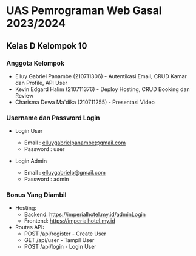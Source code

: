 # UAS Pemrograman Web Gasal 2023/2024

## Kelas D Kelompok 10

### Anggota Kelompok
- Elluy Gabriel Panambe (210711306) - Autentikasi Email, CRUD Kamar dan Profile, API User
- Kevin Edgard Halim (210711376) - Deploy Hosting, CRUD Booking dan Review
- Charisma Dewa Ma'dika (210711255) - Presentasi Video

### Username dan Password Login
* Login User
    * Email : elluygabrielpanambe@gmail.com
    * Password : user
        
* Login Admin
    * Email : elluygabrielp@gmail.com
    * Password : admin

### Bonus Yang Diambil
* Hosting:
    *  Backend: https://imperialhotel.my.id/adminLogin
    *  Frontend: https://imperialhotel.my.id
* Routes API:
    * POST /api/register - Create User
    * GET /api/user - Tampil User
    * POST /api/login - Login User

